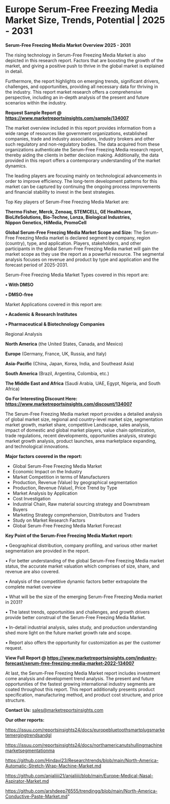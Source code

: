 # Europe Serum-Free Freezing Media Market Size, Trends, Potential | 2025 - 2031

<Strong> Serum-Free Freezing Media Market Overview 2025 - 2031</strong>

The rising technology in Serum-Free Freezing Media Market is also depicted in this research report. Factors that are boosting the growth of the market, and giving a positive push to thrive in the global market is explained in detail.

Furthermore, the report highlights on emerging trends, significant drivers, challenges, and opportunities, providing all necessary data for thriving in the industry. This report market research offers a comprehensive perspective, including an in-depth analysis of the present and future scenarios within the industry.

<strong>Request Sample Report @ <a href=https://www.marketreportsinsights.com/sample/134007>https://www.marketreportsinsights.com/sample/134007</a></strong>

The market overview included in this report provides information from a wide range of resources like government organizations, established companies, trade and industry associations, industry brokers and other such regulatory and non-regulatory bodies. The data acquired from these organizations authenticate the Serum-Free Freezing Media research report, thereby aiding the clients in better decision making. Additionally, the data provided in this report offers a contemporary understanding of the market dynamics.

The leading players are focusing mainly on technological advancements in order to improve efficiency. The long-term development patterns for this market can be captured by continuing the ongoing process improvements and financial stability to invest in the best strategies.

Top Key players of Serum-Free Freezing Media Market are:

<strong>Thermo Fisher, Merck, Zenoaq, STEMCELL, GE Healthcare, BioLifeSolutions, Bio-Techne, Lonza, Biological Industries, Nippon Genetics, HiMedia, PromoCell</strong>

<strong><b>Global Serum-Free Freezing Media Market Scope and Size:</b></strong>
The Serum-Free Freezing Media market is declared segment by company, region (country), type, and application. Players, stakeholders, and other participants in the global Serum-Free Freezing Media market will gain the market scope as they use the report as a powerful resource. The segmental analysis focuses on revenue and product by type and application and the forecast period of 2025-2031.

Serum-Free Freezing Media Market Types covered in this report are:

<strong>• With DMSO

• DMSO-free</strong>

Market Applications covered in this report are:

<strong>• Academic & Research Institutes

• Pharmaceutical & Biotechnology Companies</strong> 

Regional Analysis

<strong>North America</strong> (the United States, Canada, and Mexico)

<strong>Europe</strong> (Germany, France, UK, Russia, and Italy)

<strong>Asia-Pacific</strong> (China, Japan, Korea, India, and Southeast Asia)

<strong>South America</strong> (Brazil, Argentina, Colombia, etc.)

<strong>The Middle East and Africa</strong> (Saudi Arabia, UAE, Egypt, Nigeria, and South Africa)

<strong>Go For Interesting Discount Here: <a href=https://www.marketreportsinsights.com/discount/134007>https://www.marketreportsinsights.com/discount/134007</a></strong>

The Serum-Free Freezing Media market report provides a detailed analysis of global market size, regional and country-level market size, segmentation market growth, market share, competitive Landscape, sales analysis, impact of domestic and global market players, value chain optimization, trade regulations, recent developments, opportunities analysis, strategic market growth analysis, product launches, area marketplace expanding, and technological innovations.

<strong><b>Major factors covered in the report:</b></strong>
<ul>
  <li>Global Serum-Free Freezing Media Market </li>
  <li>Economic Impact on the Industry</li>
  <li>Market Competition in terms of Manufacturers</li>
  <li>Production, Revenue (Value) by geographical segmentation</li>
  <li>Production, Revenue (Value), Price Trend by Type</li>
  <li>Market Analysis by Application</li>
  <li>Cost Investigation</li>
  <li>Industrial Chain, Raw material sourcing strategy and Downstream Buyers</li>
  <li>Marketing Strategy comprehension, Distributors and Traders</li>
  <li>Study on Market Research Factors</li>
  <li>Global Serum-Free Freezing Media Market Forecast</li>
</ul>

<strong><b>Key Point of the Serum-Free Freezing Media Market report:</b></strong>

• Geographical distribution, company profiling, and various other market segmentation are provided in the report.

• For better understanding of the global Serum-Free Freezing Media market status, the accurate market valuation which comprises of size, share, and revenue are also covered.

• Analysis of the competitive dynamic factors better extrapolate the complete market overview

• What will be the size of the emerging Serum-Free Freezing Media market in 2031?

• The latest trends, opportunities and challenges, and growth drivers provide better construal of the Serum-Free Freezing Media Market.

• In-detail industrial analysis, sales study, and production understanding shed more light on the future market growth rate and scope.

• Report also offers the opportunity for customization as per the customer request.

<strong><b>View Full Report @ <a href=https://www.marketreportsinsights.com/industry-forecast/serum-free-freezing-media-market-2022-134007>https://www.marketreportsinsights.com/industry-forecast/serum-free-freezing-media-market-2022-134007</a></b></strong>


At last, the Serum-Free Freezing Media Market report includes investment come analysis and development trend analysis. The present and future opportunities of the fastest growing international industry segments are coated throughout this report. This report additionally presents product specification, manufacturing method, and product cost structure, and price structure.

<strong>Contact Us:</strong>
sales@marketreportsinsights.com

<strong>Our other reports:</strong>

<a href=https://issuu.com/reportsinsights24/docs/europebluetoothsmartplugsmarketemergingtrendsandgl>https://issuu.com/reportsinsights24/docs/europebluetoothsmartplugsmarketemergingtrendsandgl</a>

<a href=https://issuu.com/reportsinsights24/docs/northamericanutshullingmachinemarketsegmentationma>https://issuu.com/reportsinsights24/docs/northamericanutshullingmachinemarketsegmentationma</a>

<a href=https://github.com/Hindavi23/Researchtrends/blob/main/North-America-Automatic-Stretch-Wrap-Machine-Market.md>https://github.com/Hindavi23/Researchtrends/blob/main/North-America-Automatic-Stretch-Wrap-Machine-Market.md</a>

<a href=https://github.com/anjaliiii21/anjaliiii/blob/main/Europe-Medical-Nasal-Aspirator-Market.md>https://github.com/anjaliiii21/anjaliiii/blob/main/Europe-Medical-Nasal-Aspirator-Market.md</a>

<a href=https://github.com/arshdeep76555/trendingg/blob/main/North-America-Conductive-Paste-Market.md>https://github.com/arshdeep76555/trendingg/blob/main/North-America-Conductive-Paste-Market.md</a>"
